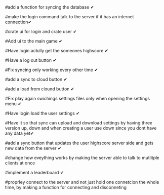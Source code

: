 #add a function for syncing the database ✔

#make the login command talk to the server if it has an internet connection✔

#crate ui for login and crate user ✔

#Add ui to the main game ✔

#Have login actully get the someones highscore ✔

#Have a log out button ✔

#Fix syncing only working every other time ✔

#add a sync to cloud button ✔

#add a load from clound button ✔

#Fix play again swichings settings files only when opening the settings menu ✔

#Have login load the user settings ✔

#Have it so that sync can upload and download settings by having three version up, down and when creating a user use down since you dont have any data yet✔

#add a sync button that updates the user highscore server side and gets new data from the server ✔

#change how eveything works by making the server able to talk to mutlitple clients at once

#implement a leaderboard ✔

#proprley connect to the server and not just hold one connetcion the whole time, by making a function for connecting and disconneting